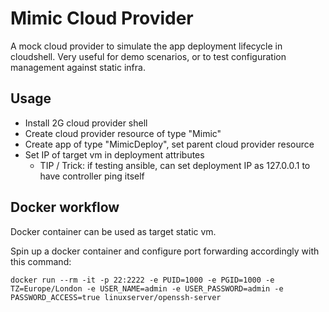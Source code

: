 # Mimic Cloud Provider
A mock cloud provider to simulate the app deployment lifecycle in cloudshell.
Very useful for demo scenarios, or to test configuration management against static infra.

## Usage
- Install 2G cloud provider shell
- Create cloud provider resource of type "Mimic"
- Create app of type "MimicDeploy", set parent cloud provider resource
- Set IP of target vm in deployment attributes
    - TIP / Trick: if testing ansible, can set deployment IP as 127.0.0.1 to have controller ping itself

## Docker workflow
Docker container can be used as target static vm.

Spin up a docker container and configure port forwarding accordingly with this command:
```
docker run --rm -it -p 22:2222 -e PUID=1000 -e PGID=1000 -e TZ=Europe/London -e USER_NAME=admin -e USER_PASSWORD=admin -e PASSWORD_ACCESS=true linuxserver/openssh-server
```